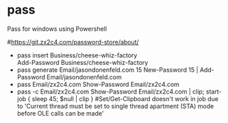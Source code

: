 # pass

Pass for windows using Powershell

#https://git.zx2c4.com/password-store/about/


- pass insert Business/cheese-whiz-factory  
Add-Password Business/cheese-whiz-factory
- pass generate Email/jasondonenfeld.com 15
New-Password 15 | Add-Password Email/jasondonenfeld.com
- pass Email/zx2c4.com
Show-Password Email/zx2c4.com
- pass -c Email/zx2c4.com
Show-Password Email/zx2c4.com | clip;  start-job { sleep 45; $null | clip } #Set/Get-Clipboard doesn't work in job due to 'Current thread must be set to single thread apartment (STA) mode before OLE calls can be made'